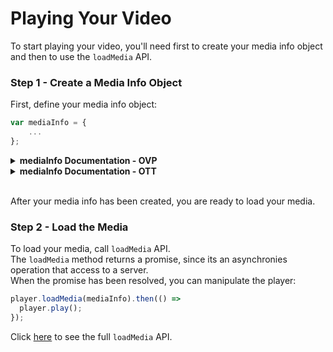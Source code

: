 # Playing Your Video 
To start playing your video, you'll need first to create your media info object and then to use the `loadMedia` API.

### Step 1 - Create a Media Info Object
First, define your media info object:
```js
var mediaInfo = {
	...
};
```

<details><summary><b>mediaInfo Documentation - OVP</b></summary>
<p>

#### `mediaInfo` Structure:

```js
{
	entryId: string,
	ks: string
}
```


**Parameters**

|  Name | Type  |Required| Description| Possible Values | Default Value |
|---|---|---|---|---|---|
| `entryId` | `string` | V | The entry id of the media|
| `ks` | `string` | | The ks secret|

#### Examples
##### Using KS
```js
var mediaInfo = {
	...
	entryId: 'YOUR_ENTRY_ID',
	ks: 'YOUR_KS'
	...
};
```

</p>
</details>

<details><summary><b>mediaInfo Documentation - OTT</b></summary>
<p>

#### `mediaInfo` Structure:
```js
{
	entryId: string,
	ks: string,
	mediaType: string, 
	contextType: string, 
	protocol: string, 
	fileIds: string, 
	formats: Array<string> 
}
```

**Parameters**

|  Name | Type  |Required| Description| Possible Values | Default Value
|---|---|---|---|---|---|
| `entryId` | `string` | V | The entry id of the media
| `mediaType` | `string` | | The type of the specific media | `"MEDIA"`, `"EPG"`, `"RECORDING"` | `"MEDIA"`
| `contextType` | `string` | | The playback context type | `"PLAYBACK"`, `"CATCHUP"`, `"START_OVER"`, `"TRAILER"` | `"PLAYBACK"`
| `ks` | `string` | | The ks secret
| `protocol` | `string` | | The protocol of the specific media | `"https"`, `"http"`  
| `fileIds` | `string` | | List of comma separated media file IDs
| `formats` | `Array<string>` | | Device types as defined in the system.


#### Examples

##### Using KS
```js
var mediaInfo = {
	...
	entryId: 'YOUR_ENTRY_ID',
	ks: 'YOUR_KS'
	...
};
```

#####   Specify a Protocol
```js
var mediaInfo = {
	...
	entryId: 'YOUR_ENTRY_ID',
	protocol: 'https'
	...
};
```

##### Specify Media Type
```js
var mediaInfo = {
	...
	entryId: 'YOUR_ENTRY_ID',
	mediaType: 'EPG'
	...
};
```

##### Specify Context Type
```js
var mediaInfo = {
	...
	entryId: 'YOUR_ENTRY_ID',
	contextType: 'TRAILER'
	...
};
```

##### Specify File IDs
```js
var mediaInfo = {
	...
	entryId: 'YOUR_ENTRY_ID',
	fileIds: 'FILE_ID1,FILE_ID2'
	...
};
```

##### Specify Device Formats
```js
var mediaInfo = {
	...
	entryId: 'YOUR_ENTRY_ID',
	formats: ['Device_Format_1', 'Device_Format_2', 'Device_Format_3']
	...
};
```

</p>
</details>


<br>After your media info has been created, you are ready to load your media.

### Step 2 - Load the Media
To load your media, call `loadMedia` API. <br>The `loadMedia` method returns a promise, since its an asynchronies operation that access to a server. <br>When the promise has been resolved, you can manipulate the player:
```js
player.loadMedia(mediaInfo).then(() =>
  player.play();
});
```

Click [here]() to see the full `loadMedia` API.
